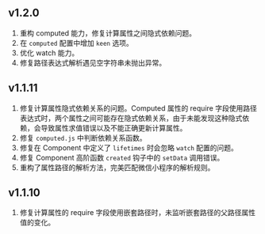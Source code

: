 ## v1.2.0

1. 重构 computed 能力，修复计算属性之间隐式依赖问题。
2. 在 `computed` 配置中增加 `keen` 选项。
3. 优化 watch 能力。
4. 修复路径表达式解析遇见空字符串未抛出异常。

## v1.1.11

1. 修复计算属性隐式依赖关系的问题。Computed 属性的 require 字段使用路径表达式时，两个属性之间可能存在隐式依赖关系，由于未能发现这种隐式依赖，会导致属性求值错误以及不能正确更新计算属性。
2. 修复 `computed.js` 中判断依赖关系函数。
3. 修复在 Component 中定义了 `lifetimes` 时会忽略 `watch` 配置的问题。
4. 修复 Component 高阶函数 `created` 钩子中的 `setData` 调用错误。
5. 重构了属性路径的解析方法，完美匹配微信小程序的解析规则。

## v1.1.10

1. 修复计算属性的 require 字段使用嵌套路径时，未监听嵌套路径的父路径属性值的变化。
